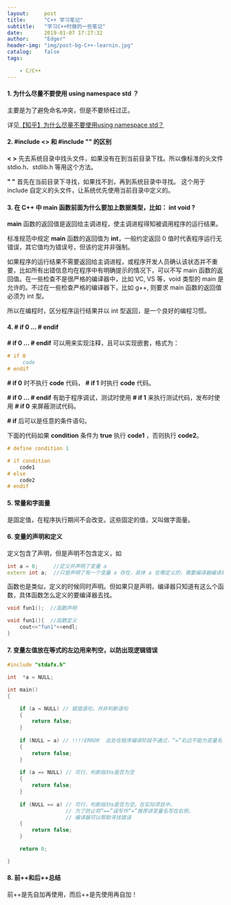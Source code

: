 ```yaml
---
layout:     post
title:      "C++ 学习笔记"
subtitle:   "学习C++时做的一些笔记"
date:       2019-01-07 17:27:32
author:     "Edger"
header-img: "img/post-bg-C++-learnin.jpg"
catalog:    false
tags:

    - C/C++ 
---
```



#### 1. 为什么尽量不要使用 using namespace std ？

主要是为了避免命名冲突，但是不要矫枉过正。

详见[【知乎】为什么尽量不要使用using namespace std？](https://www.zhihu.com/question/26911239)

#### 2. #include <> 和 #include "" 的区别

**< >** 先去系统目录中找头文件，如果没有在到当前目录下找。所以像标准的头文件 stdio.h、stdlib.h 等用这个方法。

**" "** 首先在当前目录下寻找，如果找不到，再到系统目录中寻找。 这个用于 include 自定义的头文件，让系统优先使用当前目录中定义的。

#### 3. 在 C++ 中 main 函数前面为什么要加上数据类型，比如： int void ?

**main** 函数的返回值是返回给主调进程，使主调进程得知被调用程序的运行结果。

标准规范中规定 **main** 函数的返回值为 **int**，一般约定返回 0 值时代表程序运行无错误，其它值均为错误号，但该约定并非强制。

如果程序的运行结果不需要返回给主调进程，或程序开发人员确认该状态并不重要，比如所有出错信息均在程序中有明确提示的情况下，可以不写 main 函数的返回值。在一些检查不是很严格的编译器中，比如 VC, VS 等，void 类型的 main 是允许的。不过在一些检查严格的编译器下，比如 g++, 则要求 main 函数的返回值必须为 int 型。

所以在编程时，区分程序运行结果并以 int 型返回，是一个良好的编程习惯。

#### 4. # if 0 ... # endif

**# if 0 ... # endif** 可以用来实现注释，且可以实现嵌套，格式为：

```cpp
# if 0
     code
# endif 
```

**# if 0** 时不执行 **code** 代码， **# if 1** 时执行 **code** 代码。

**# if 0 ... # endif** 有助于程序调试，测试时使用 **# if 1** 来执行测试代码，发布时使用 **# if 0** 来屏蔽测试代码。

**# if** 后可以是任意的条件语句。

下面的代码如果 **condition** 条件为 **true** 执行 **code1** ，否则执行 **code2**。

```cpp
# define condition 1

# if condition
    code1
# else
    code2
# endif
```
#### 5. 常量和字面量

是固定值，在程序执行期间不会改变。这些固定的值，又叫做字面量。

#### 6. 变量的声明和定义

定义包含了声明，但是声明不包含定义，如

```cpp
int a = 0;     //定义并声明了变量 a
extern int a;  //只是声明了有一个变量 a 存在，具体 a 在哪定义的，需要编译器编译的时候去找。
```

函数也是类似，定义的时候同时声明。但如果只是声明，编译器只知道有这么个函数，具体函数怎么定义的要编译器去找。

```cpp
void fun1();  //函数声明

void fun1(){  //函数定义
    cout<<"fun1"<<endl;
}
```
#### 7. 变量左值放在等式的左边用来判空，以防出现逻辑错误

```cpp
#include "stdafx.h"

int  *a = NULL;

int main()
{

    if (a = NULL) // 赋值语句，并非判断语句
    {
        return false;
    }
    
    if (NULL = a) // !!!!ERROR  此处在程序编译阶段不通过，“=”右边不能为变量名
    {
        return false;
    }
    
    if (a == NULL) // 可行，判断指针a是否为空
    {
        return false;
    }
    
    if (NULL == a) // 可行，判断指针a是否为空。在实际项目中，
                   // 为了防止将“==”误写作“=”推荐讲变量名写在右侧，
                   // 编译器可以帮助寻找错误
    {
        return false;
    }

    return 0;

}
```
#### 8. 前++和后++总结

前++是先自加再使用，而后++是先使用再自加！
